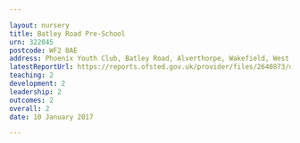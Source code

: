 ```yaml
---

layout: nursery
title: Batley Road Pre-School
urn: 322045
postcode: WF2 0AE
address: Phoenix Youth Club, Batley Road, Alverthorpe, Wakefield, West Yorkshire, WF2 0AE
latestReportUrl: https://reports.ofsted.gov.uk/provider/files/2640873/urn/322045.pdf
teaching: 2
development: 2
leadership: 2
outcomes: 2
overall: 2
date: 10 January 2017

---
```

